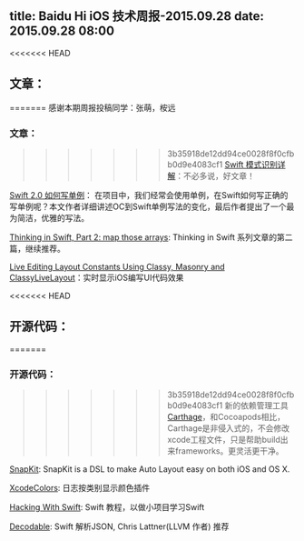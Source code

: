 title: Baidu Hi iOS 技术周报-2015.09.28
date: 2015.09.28 08:00
---
<<<<<<< HEAD

## 文章：
=======
感谢本期周报投稿同学：张萌，桉远

### 文章：
>>>>>>> 3b35918de12dd94ce0028f8f0cfbb0d9e4083cf1
[Swift 模式识别详解](http://appventure.me/2015/08/20/swift-pattern-matching-in-detail/)：不必多说，好文章！

[Swift 2.0 如何写单例](http://krakendev.io/blog/the-right-way-to-write-a-singleton)： 在项目中，我们经常会使用单例，在Swift如何写正确的写单例呢？本文作者详细讲述OC到Swift单例写法的变化，最后作者提出了一个最为简洁，优雅的写法。

[Thinking in Swift, Part 2: map those arrays](http://alisoftware.github.io/swift/2015/09/20/thinking-in-swift-2/): Thinking in Swift 系列文章的第二篇，继续推荐。

[Live Editing Layout Constants Using Classy, Masonry and ClassyLiveLayout](http://codeblog.shape.dk/blog/2013/12/16/live-editing-layout-constants-using-classy/)：实时显示iOS编写UI代码效果

<<<<<<< HEAD
## 开源代码：
=======
### 开源代码：
>>>>>>> 3b35918de12dd94ce0028f8f0cfbb0d9e4083cf1
新的依赖管理工具 [Carthage](https://github.com/Carthage/Carthage)，和Cocoapods相比，Carthage是非侵入式的，不会修改xcode工程文件，只是帮助build出来frameworks。更灵活更干净。


[SnapKit](https://github.com/SnapKit/SnapKit): SnapKit is a DSL to make Auto Layout easy on both iOS and OS X.

[XcodeColors](https://github.com/robbiehanson/XcodeColors): 日志按类别显示颜色插件

[Hacking With Swift](https://github.com/twostraws/HackingWithSwift): Swift 教程，以做小项目学习Swift

[Decodable](https://github.com/Anviking/Decodable): Swift 解析JSON, Chris Lattner(LLVM 作者) 推荐
